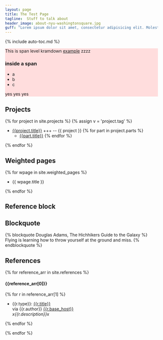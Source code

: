 ```yaml
---
layout: page
title: The Test Page
tagline:  Stuff to talk about
header_image: about-nyu-washingtonsquare.jpg
guff: "Lorem ipsum dolor sit amet, consectetur adipisicing elit. Molestias, cumque, fugit recusandae doloremque fuga sunt nostrum cupiditate cum nisi eaque accusamus repellendus nemo consequatur rem praesentium id autem ratione harum."
---
```



{% include auto-toc.md %}


<div style="background: #fdd;">

This is span level kramdown [example](http://nytimes.com)
zzzz

### inside a span

- a
- b
- c

yes yes yes

</div>

## Projects

{% for project in site.projects %}
  {% assign v = 'project.tag' %}
- [{{project.title}}]({{project.url}}) +++  -- {{ project }}
 {% for part in project.parts %}
  - [{{part.title}}]({{part.url}})
 {% endfor %}

{% endfor %}


## Weighted pages

{% for wpage in site.weighted_pages %}

- {{ wpage.title }}

{% endfor %}


## Reference block




## Blockquote

{% blockquote Douglas Adams, The Hichhikers Guide to the Galaxy %}
Flying is learning how to throw yourself at the ground and miss.
{% endblockquote %}


## References

{% for reference_arr in site.references %}
#### {{reference_arr[0]}}

 {% for r in reference_arr[1] %}

- <span class="type">{{r.type}}:</span> 
[{{r.title}}]({{r.source_url}}) <span class="author" style="display:block;">via {{r.author}} [{{r.base_host}}]({{r.source_url}})</span> <span class="description">*x{{r.description}}x*</span>
  
 {% endfor %}

{% endfor %}
